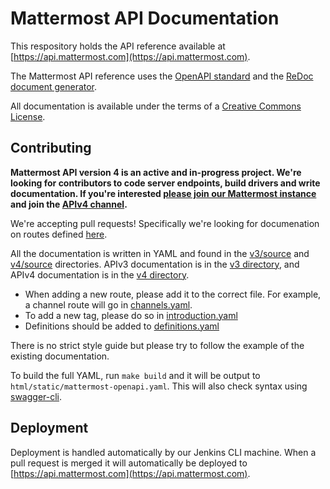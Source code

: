 # Mattermost API Documentation

This respository holds the API reference available at [https://api.mattermost.com](https://api.mattermost.com).

The Mattermost API reference uses the [OpenAPI standard](https://openapis.org/) and the [ReDoc document generator](https://github.com/Rebilly/ReDoc).

All documentation is available under the terms of a [Creative Commons License](http://creativecommons.org/licenses/by-nc-sa/3.0/).

## Contributing

**Mattermost API version 4 is an active and in-progress project. We're looking for contributors to code server endpoints, build drivers and write documentation. If you're interested [please join our Mattermost instance](https://pre-release.mattermost.com/signup_user_complete/?id=f1924a8db44ff3bb41c96424cdc20676) and join the [APIv4 channel](https://pre-release.mattermost.com/core/channels/apiv4).**

We're accepting pull requests! Specifically we're looking for documenation on routes defined [here](https://github.com/mattermost/platform/tree/master/api).

All the documentation is written in YAML and found in the [v3/source](https://github.com/mattermost/mattermost-api-reference/tree/master/v3/source) and [v4/source](https://github.com/mattermost/mattermost-api-reference/tree/master/v4/source) directories. APIv3 documentation is in the [v3 directory](https://github.com/mattermost/mattermost-api-reference/tree/master/v3), and APIv4 documentation is in the [v4 directory](https://github.com/mattermost/mattermost-api-reference/tree/master/v4).

* When adding a new route, please add it to the correct file. For example, a channel route will go in [channels.yaml](https://github.com/mattermost/mattermost-api-reference/blob/master/v4/source/channels.yaml).
* To add a new tag, please do so in [introduction.yaml](https://github.com/mattermost/mattermost-api-reference/blob/master/v4/source/introduction.yaml)
* Definitions should be added to [definitions.yaml](https://github.com/mattermost/mattermost-api-reference/blob/master/v4/source/definitions.yaml)

There is no strict style guide but please try to follow the example of the existing documentation.

To build the full YAML, run `make build` and it will be output to `html/static/mattermost-openapi.yaml`. This will also check syntax using [swagger-cli](https://github.com/BigstickCarpet/swagger-cli).

## Deployment

Deployment is handled automatically by our Jenkins CLI machine. When a pull request is merged it will automatically be deployed to [https://api.mattermost.com](https://api.mattermost.com).
